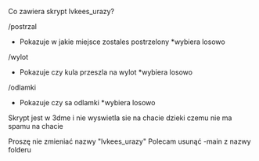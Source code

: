 Co zawiera skrypt lvkees_urazy?

/postrzal
- Pokazuje w jakie miejsce zostales postrzelony *wybiera losowo

/wylot
- Pokazuje czy kula przeszla na wylot *wybiera losowo

/odlamki
- Pokazuje czy sa odlamki *wybiera losowo

Skrypt jest w 3dme i nie wyswietla sie na chacie dzieki czemu nie ma spamu na chacie

Proszę nie zmieniać nazwy "lvkees_urazy"
Polecam usunąć -main z nazwy folderu
